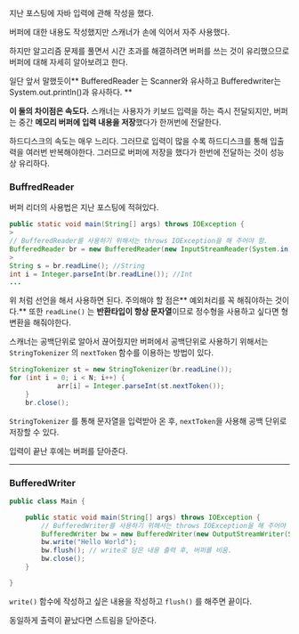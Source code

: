지난 포스팅에 자바 입력에 관해 작성을 했다. 

버퍼에 대한 내용도 작성했지만 스캐너가 손에 익어서 자주 사용했다.

하지만 알고리즘 문제를 풀면서 시간 초과를 해결하려면 버퍼를 쓰는 것이 유리했으므로 버퍼에 대해 자세히 알아보려고 한다. 

일단 앞서 말했듯이** BufferedReader 는 Scanner와 유사하고 Bufferedwriter는 System.out.println()과 유사하다. 
**

**이 둘의 차이점은 속도다.**
스캐너는 사용자가 키보드 입력을 하는 즉시 전달되지만, 버퍼는 중간 **메모리 버퍼에 입력 내용을 저장**했다가 한꺼번에 전달한다. 

하드디스크의 속도는 매우 느리다. 
그러므로 입력이 많을 수록 하드디스크를 통해 입출력을 여러번 반복해야한다. 
그러므로 버퍼에 저장을 했다가 한번에 전달하는 것이 성능상 유리하다. 

### BuffredReader
버퍼 리더의 사용법은 지난 포스팅에 적혀있다. 

> 
```java
public static void main(String[] args) throws IOException {
>
// BufferedReader를 사용하기 위해서는 throws IOException을 해 주어야 함.
BufferedReader br = new BufferedReader(new InputStreamReader(System.in));
>
String s = br.readLine(); //String
int i = Integer.parseInt(br.readLine()); //Int
...
```

위 처럼 선언을 해서 사용하면 된다. 
주의해야 할 점은** 예외처리를 꼭 해줘야하는 것이다.** 
또한 `readLine()` 는 **반환타입이 항상 문자열**이므로 정수형을 사용하고 싶다면 형 변환을 해줘야한다. 

스캐너는 공백단위로 알아서 끊어줬지만 버퍼에서 공백단위로 사용하기 위해서는 `StringTokenizer` 의 `nextToken` 함수를 이용하는 방법이 있다. 

```java
StringTokenizer st = new StringTokenizer(br.readLine());
for (int i = 0; i < N; i++) {
			arr[i] = Integer.parseInt(st.nextToken());
	}
    br.close();
 ```
`StringTokenizer` 를 통해 문자열을 입력받아 온 후, `nextToken`을 사용해 공백 단위로 저장할 수 있다. 

입력이 끝난 후에는 버퍼를 닫아준다. 
____

### BufferedWriter

```java
public class Main {

	public static void main(String[] args) throws IOException {
		// BufferedWriter를 사용하기 위해서는 throws IOException을 해 주어야 함.
		BufferedWriter bw = new BufferedWriter(new OutputStreamWriter(System.out)); // 선언
		bw.write("Hello World");
		bw.flush(); // write로 담은 내용 출력 후, 버퍼를 비움.
		bw.close(); 
	}

}
```
`write()` 함수에 작성하고 싶은 내용을 작성하고 `flush()` 를 해주면 끝이다. 

동일하게 출력이 끝났다면 스트림을 닫아준다. 
